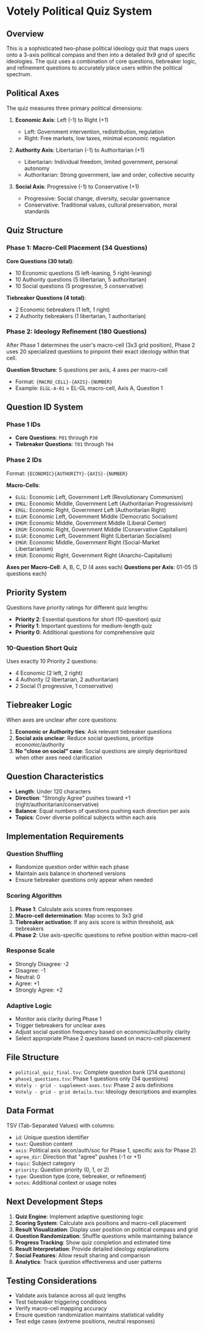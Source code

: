 # Votely Political Quiz System

## Overview

This is a sophisticated two-phase political ideology quiz that maps users onto a 3-axis political compass and then into a detailed 9x9 grid of specific ideologies. The quiz uses a combination of core questions, tiebreaker logic, and refinement questions to accurately place users within the political spectrum.

## Political Axes

The quiz measures three primary political dimensions:

1. **Economic Axis**: Left (-1) to Right (+1)
   - Left: Government intervention, redistribution, regulation
   - Right: Free markets, low taxes, minimal economic regulation

2. **Authority Axis**: Libertarian (-1) to Authoritarian (+1)
   - Libertarian: Individual freedom, limited government, personal autonomy
   - Authoritarian: Strong government, law and order, collective security

3. **Social Axis**: Progressive (-1) to Conservative (+1)
   - Progressive: Social change, diversity, secular governance
   - Conservative: Traditional values, cultural preservation, moral standards

## Quiz Structure

### Phase 1: Macro-Cell Placement (34 Questions)

**Core Questions (30 total)**:
- 10 Economic questions (5 left-leaning, 5 right-leaning)
- 10 Authority questions (5 libertarian, 5 authoritarian)
- 10 Social questions (5 progressive, 5 conservative)

**Tiebreaker Questions (4 total)**:
- 2 Economic tiebreakers (1 left, 1 right)
- 2 Authority tiebreakers (1 libertarian, 1 authoritarian)

### Phase 2: Ideology Refinement (180 Questions)

After Phase 1 determines the user's macro-cell (3x3 grid position), Phase 2 uses 20 specialized questions to pinpoint their exact ideology within that cell.

**Question Structure**: 5 questions per axis, 4 axes per macro-cell
- Format: `{MACRO_CELL}-{AXIS}-{NUMBER}`
- Example: `ELGL-A-01` = EL-GL macro-cell, Axis A, Question 1

## Question ID System

### Phase 1 IDs
- **Core Questions**: `P01` through `P30`
- **Tiebreaker Questions**: `T01` through `T04`

### Phase 2 IDs
Format: `{ECONOMIC}{AUTHORITY}-{AXIS}-{NUMBER}`

**Macro-Cells**:
- `ELGL`: Economic Left, Government Left (Revolutionary Communism)
- `EMGL`: Economic Middle, Government Left (Authoritarian Progressivism)
- `ERGL`: Economic Right, Government Left (Authoritarian Right)
- `ELGM`: Economic Left, Government Middle (Democratic Socialism)
- `EMGM`: Economic Middle, Government Middle (Liberal Center)
- `ERGM`: Economic Right, Government Middle (Conservative Capitalism)
- `ELGR`: Economic Left, Government Right (Libertarian Socialism)
- `EMGR`: Economic Middle, Government Right (Social-Market Libertarianism)
- `ERGR`: Economic Right, Government Right (Anarcho-Capitalism)

**Axes per Macro-Cell**: A, B, C, D (4 axes each)
**Questions per Axis**: 01-05 (5 questions each)

## Priority System

Questions have priority ratings for different quiz lengths:

- **Priority 2**: Essential questions for short (10-question) quiz
- **Priority 1**: Important questions for medium-length quiz
- **Priority 0**: Additional questions for comprehensive quiz

### 10-Question Short Quiz
Uses exactly 10 Priority 2 questions:
- 4 Economic (2 left, 2 right)
- 4 Authority (2 libertarian, 2 authoritarian)
- 2 Social (1 progressive, 1 conservative)

## Tiebreaker Logic

When axes are unclear after core questions:

1. **Economic or Authority ties**: Ask relevant tiebreaker questions
2. **Social axis unclear**: Reduce social questions, prioritize economic/authority
3. **No "close on social" case**: Social questions are simply deprioritized when other axes need clarification

## Question Characteristics

- **Length**: Under 120 characters
- **Direction**: "Strongly Agree" pushes toward +1 (right/authoritarian/conservative)
- **Balance**: Equal numbers of questions pushing each direction per axis
- **Topics**: Cover diverse political subjects within each axis

## Implementation Requirements

### Question Shuffling
- Randomize question order within each phase
- Maintain axis balance in shortened versions
- Ensure tiebreaker questions only appear when needed

### Scoring Algorithm
1. **Phase 1**: Calculate axis scores from responses
2. **Macro-cell determination**: Map scores to 3x3 grid
3. **Tiebreaker activation**: If any axis score is within threshold, ask tiebreakers
4. **Phase 2**: Use axis-specific questions to refine position within macro-cell

### Response Scale
- Strongly Disagree: -2
- Disagree: -1
- Neutral: 0
- Agree: +1
- Strongly Agree: +2

### Adaptive Logic
- Monitor axis clarity during Phase 1
- Trigger tiebreakers for unclear axes
- Adjust social question frequency based on economic/authority clarity
- Select appropriate Phase 2 questions based on macro-cell placement

## File Structure

- `political_quiz_final.tsv`: Complete question bank (214 questions)
- `phase1_questions.tsv`: Phase 1 questions only (34 questions)
- `Votely - grid - supplement-axes.tsv`: Phase 2 axis definitions
- `Votely - grid - grid details.tsv`: Ideology descriptions and examples

## Data Format

TSV (Tab-Separated Values) with columns:
- `id`: Unique question identifier
- `text`: Question content
- `axis`: Political axis (econ/auth/soc for Phase 1, specific axis for Phase 2)
- `agree_dir`: Direction that "agree" pushes (-1 or +1)
- `topic`: Subject category
- `priority`: Question priority (0, 1, or 2)
- `type`: Question type (core, tiebreaker, or refinement)
- `notes`: Additional context or usage notes

## Next Development Steps

1. **Quiz Engine**: Implement adaptive questioning logic
2. **Scoring System**: Calculate axis positions and macro-cell placement
3. **Result Visualization**: Display user position on political compass and grid
4. **Question Randomization**: Shuffle questions while maintaining balance
5. **Progress Tracking**: Show quiz completion and estimated time
6. **Result Interpretation**: Provide detailed ideology explanations
7. **Social Features**: Allow result sharing and comparison
8. **Analytics**: Track question effectiveness and user patterns

## Testing Considerations

- Validate axis balance across all quiz lengths
- Test tiebreaker triggering conditions
- Verify macro-cell mapping accuracy
- Ensure question randomization maintains statistical validity
- Test edge cases (extreme positions, neutral responses)